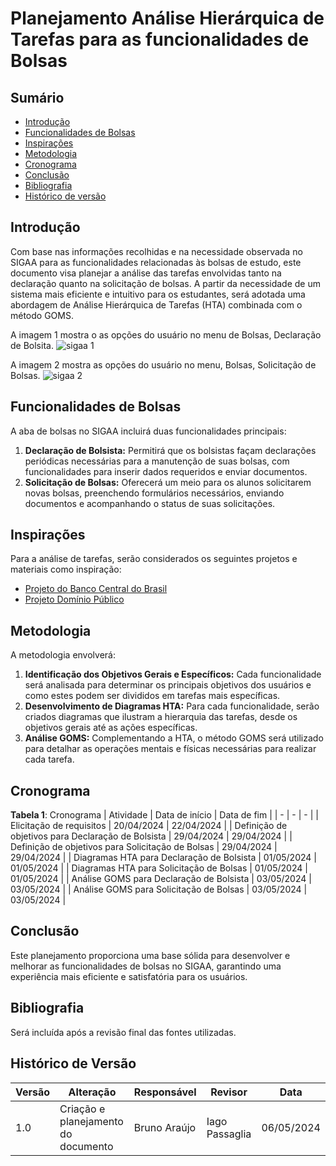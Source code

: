 # Planejamento Análise Hierárquica de Tarefas para as funcionalidades de Bolsas

## Sumário
* [Introdução](#Introdução)
* [Funcionalidades de Bolsas](#Funcionalidades-de-Bolsas)
* [Inspirações](#Inspirações)
* [Metodologia](#Metodologia)
* [Cronograma](#Cronograma)
* [Conclusão](#Conclusão)
* [Bibliografia](#Bibliografia)
* [Histórico de versão](#Histórico-de-versão)

## Introdução
Com base nas informações recolhidas e na necessidade observada no SIGAA para as funcionalidades relacionadas às bolsas de estudo, este documento visa planejar a análise das tarefas envolvidas tanto na declaração quanto na solicitação de bolsas.
A partir da necessidade de um sistema mais eficiente e intuitivo para os estudantes, será adotada uma abordagem de Análise Hierárquica de Tarefas (HTA) combinada com o método GOMS.


A imagem 1 mostra o as opções do usuário no menu de Bolsas, Declaração de Bolsita.
![sigaa 1](https://github.com/Interacao-Humano-Computador/2024.1-SIGAA/assets/140026699/0fd1538c-350a-4391-a14c-9b510f1aa1ad)


A imagem 2 mostra as opções do usuário no menu, Bolsas, Solicitação de Bolsas.
![sigaa 2](https://github.com/Interacao-Humano-Computador/2024.1-SIGAA/assets/140026699/dae80793-8080-48a0-9c6c-3e6d7b48a439)


## Funcionalidades de Bolsas
A aba de bolsas no SIGAA incluirá duas funcionalidades principais:

1. **Declaração de Bolsista:** Permitirá que os bolsistas façam declarações periódicas necessárias para a manutenção de suas bolsas, com funcionalidades para inserir dados requeridos e enviar documentos.
2. **Solicitação de Bolsas:** Oferecerá um meio para os alunos solicitarem novas bolsas, preenchendo formulários necessários, enviando documentos e acompanhando o status de suas solicitações.

## Inspirações
Para a análise de tarefas, serão considerados os seguintes projetos e materiais como inspiração:

- [Projeto do Banco Central do Brasil](https://interacao-humano-computador.github.io/2023.1-BancoCentral/#/analise_requisitos/analise_tarefas)
- [Projeto Domínio Público](https://interacao-humano-computador.github.io/2023.2-Dominio-Publico/analise_de_requisitos/analise_de_tarefas/goms/)

## Metodologia
A metodologia envolverá:

1. **Identificação dos Objetivos Gerais e Específicos:** Cada funcionalidade será analisada para determinar os principais objetivos dos usuários e como estes podem ser divididos em tarefas mais específicas.
2. **Desenvolvimento de Diagramas HTA:** Para cada funcionalidade, serão criados diagramas que ilustram a hierarquia das tarefas, desde os objetivos gerais até as ações específicas.
3. **Análise GOMS:** Complementando a HTA, o método GOMS será utilizado para detalhar as operações mentais e físicas necessárias para realizar cada tarefa.

## Cronograma

**Tabela 1**: Cronograma
| Atividade | Data de início | Data de fim |
| - | - | - |
| Elicitação de requisitos | 20/04/2024 | 22/04/2024 |
| Definição de objetivos para Declaração de Bolsista | 29/04/2024 | 29/04/2024 |
| Definição de objetivos para Solicitação de Bolsas | 29/04/2024 | 29/04/2024 |
| Diagramas HTA para Declaração de Bolsista | 01/05/2024 | 01/05/2024 |
| Diagramas HTA para Solicitação de Bolsas | 01/05/2024 | 01/05/2024 |
| Análise GOMS para Declaração de Bolsista | 03/05/2024 | 03/05/2024 |
| Análise GOMS para Solicitação de Bolsas | 03/05/2024 | 03/05/2024 |

## Conclusão
Este planejamento proporciona uma base sólida para desenvolver e melhorar as funcionalidades de bolsas no SIGAA, garantindo uma experiência mais eficiente e satisfatória para os usuários.

## Bibliografia
Será incluída após a revisão final das fontes utilizadas.

## Histórico de Versão
| Versão | Alteração | Responsável | Revisor | Data |
| - | - | - | - | - |
| 1.0 | Criação e planejamento do documento | Bruno Araújo | Iago Passaglia | 06/05/2024 |
